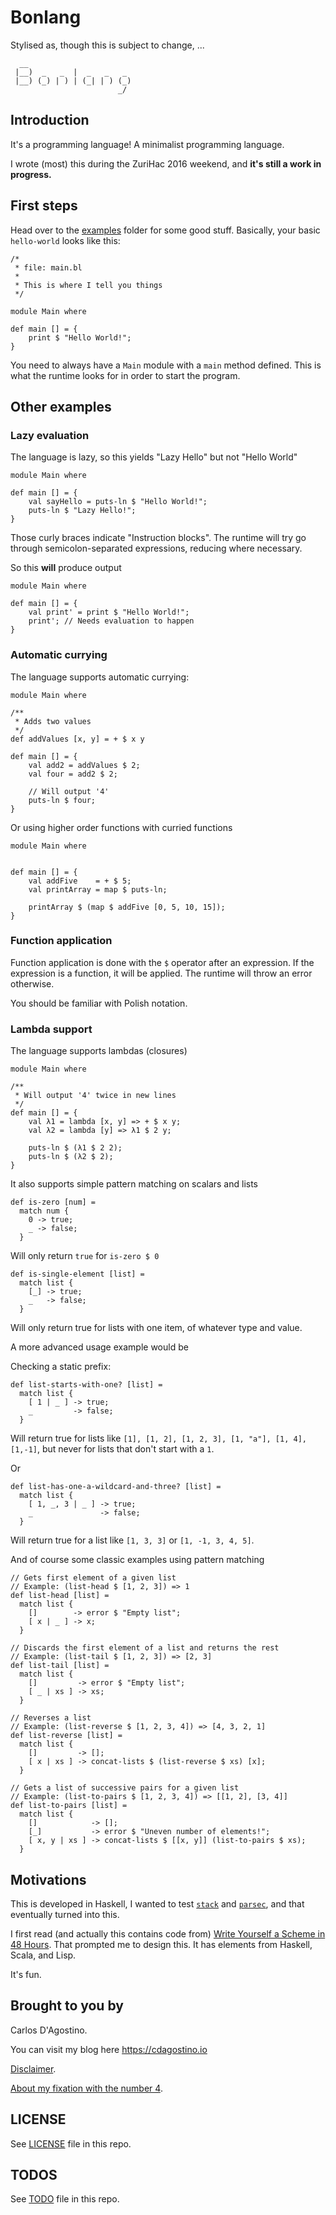 Bonlang
=======

Stylised as, though this is subject to change, ...

```
  __
 |__)  _   _  |  _   _   _
 |__) (_) | ) | (_| | ) (_)
                        _/
```

## Introduction

It's a programming language! A minimalist programming language.

I wrote (most) this during the ZuriHac 2016 weekend, and **it's still a work in
progress.**

## First steps

Head over to the [examples](test/examples/) folder for some good stuff.
Basically, your basic `hello-world` looks like this:

```
/*
 * file: main.bl
 *
 * This is where I tell you things
 */

module Main where

def main [] = {
    print $ "Hello World!";
}
```

You need to always have a `Main` module with a `main` method defined. This
is what the runtime looks for in order to start the program.

## Other examples

### Lazy evaluation

The language is lazy, so this yields "Lazy Hello" but not "Hello World"

```
module Main where

def main [] = {
    val sayHello = puts-ln $ "Hello World!";
    puts-ln $ "Lazy Hello!";
}
```

Those curly braces indicate "Instruction blocks". The runtime will try go
through semicolon-separated expressions, reducing where necessary.

So this **will** produce output

```
module Main where

def main [] = {
    val print' = print $ "Hello World!";
    print'; // Needs evaluation to happen
}
```

### Automatic currying

The language supports automatic currying:

```
module Main where

/**
 * Adds two values
 */
def addValues [x, y] = + $ x y

def main [] = {
    val add2 = addValues $ 2;
    val four = add2 $ 2;

    // Will output '4'
    puts-ln $ four;
}
```

Or using higher order functions with curried functions

```
module Main where


def main [] = {
    val addFive    = + $ 5;
    val printArray = map $ puts-ln;

    printArray $ (map $ addFive [0, 5, 10, 15]);
}
```

### Function application

Function application is done with the `$` operator after an expression. If
the expression is a function, it will be applied. The runtime will throw an
error otherwise.

You should be familiar with Polish notation.

### Lambda support

The language supports lambdas (closures)

```
module Main where

/**
 * Will output '4' twice in new lines
 */
def main [] = {
    val λ1 = lambda [x, y] => + $ x y;
    val λ2 = lambda [y] => λ1 $ 2 y;

    puts-ln $ (λ1 $ 2 2);
    puts-ln $ (λ2 $ 2);
}
```

It also supports simple pattern matching on scalars and lists

```
def is-zero [num] =
  match num {
    0 -> true;
    _ -> false;
  }
```

Will only return `true` for `is-zero $ 0`

```
def is-single-element [list] =
  match list {
    [_] -> true;
    _   -> false;
  }
```

Will only return true for lists with one item, of whatever type and value.

A more advanced usage example would be

Checking a static prefix:
```
def list-starts-with-one? [list] =
  match list {
    [ 1 | _ ] -> true;
    _         -> false;
  }
```

Will return true for lists like
`[1], [1, 2], [1, 2, 3], [1, "a"], [1, 4], [1,-1]`, but never for lists that
don't start with a `1`.


Or

```
def list-has-one-a-wildcard-and-three? [list] =
  match list {
    [ 1, _, 3 | _ ] -> true;
    _               -> false;
  }
```

Will return true for a list like `[1, 3, 3]` or `[1, -1, 3, 4, 5]`.

And of course some classic examples using pattern matching

```
// Gets first element of a given list
// Example: (list-head $ [1, 2, 3]) => 1
def list-head [list] =
  match list {
    []        -> error $ "Empty list";
    [ x | _ ] -> x;
  }

// Discards the first element of a list and returns the rest
// Example: (list-tail $ [1, 2, 3]) => [2, 3]
def list-tail [list] =
  match list {
    []         -> error $ "Empty list";
    [ _ | xs ] -> xs;
  }

// Reverses a list
// Example: (list-reverse $ [1, 2, 3, 4]) => [4, 3, 2, 1]
def list-reverse [list] =
  match list {
    []         -> [];
    [ x | xs ] -> concat-lists $ (list-reverse $ xs) [x];
  }

// Gets a list of successive pairs for a given list
// Example: (list-to-pairs $ [1, 2, 3, 4]) => [[1, 2], [3, 4]]
def list-to-pairs [list] =
  match list {
    []            -> [];
    [_]           -> error $ "Uneven number of elements!";
    [ x, y | xs ] -> concat-lists $ [[x, y]] (list-to-pairs $ xs);
  }
```

## Motivations

This is developed in Haskell, I wanted to
test [`stack`](https://docs.haskellstack.org/en/stable/README/)
and [`parsec`](https://hackage.haskell.org/package/parsec),
and that eventually turned into this.

I first read (and actually this contains code from)
[Write Yourself a Scheme in 48 Hours](https://en.wikibooks.org/wiki/Write_Yourself_a_Scheme_in_48_Hours).
That prompted me to design this. It has elements from Haskell, Scala, and Lisp.

It's fun.

## Brought to you by

Carlos D'Agostino.

You can visit my blog here https://cdagostino.io

[Disclaimer](doc/images/noidea.png).

[About my fixation with the number 4](https://xkcd.com/221/).

## LICENSE

See [LICENSE](LICENSE) file in this repo.

## TODOS

See [TODO](TODO.md) file in this repo.
